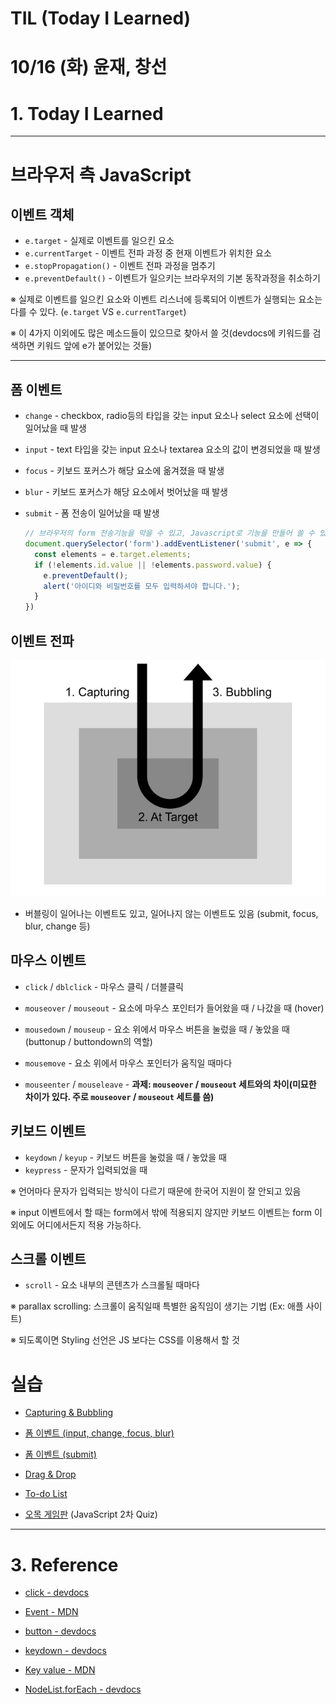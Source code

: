 # TIL (Today I Learned)

# 10/16 (화) 윤재, 창선

# 1. Today I Learned

---

# 브라우저 측 JavaScript

## 이벤트 객체

- `e.target` - 실제로 이벤트를 일으킨 요소
- `e.currentTarget` - 이벤트 전파 과정 중 현재 이벤트가 위치한 요소
- `e.stopPropagation()` - 이벤트 전파 과정을 멈추기
- `e.preventDefault()` - 이벤트가 일으키는 브라우저의 기본 동작과정을 취소하기

※ 실제로 이벤트를 일으킨 요소와 이벤트 리스너에 등록되어 이벤트가 실행되는 요소는 다를 수 있다. (`e.target` VS `e.currentTarget`)

※ 이 4가지 이외에도 많은 메소드들이 있으므로 찾아서 쓸 것(devdocs에 키워드를 검색하면 키워드 앞에 e가 붙어있는 것들)

------

## 폼 이벤트

- `change` - checkbox, radio등의 타입을 갖는 input 요소나 select 요소에 선택이 일어났을 때 발생

- `input` - text 타입을 갖는 input 요소나 textarea 요소의 값이 변경되었을 때 발생

- `focus` - 키보드 포커스가 해당 요소에 옮겨졌을 때 발생

- `blur` - 키보드 포커스가 해당 요소에서 벗어났을 때 발생

- `submit` - 폼 전송이 일어났을 때 발생



  ```js
  // 브라우저의 form 전송기능을 막을 수 있고, Javascript로 기능을 만들어 쓸 수 있다. 
  document.querySelector('form').addEventListener('submit', e => {
    const elements = e.target.elements;
    if (!elements.id.value || !elements.password.value) {
      e.preventDefault();
      alert('아이디와 비밀번호를 모두 입력하셔야 합니다.');
    }
  })
  ```




## 이벤트 전파

![EventPhase](./img/eventphases.png)

- 버블링이 일어나는 이벤트도 있고, 일어나지 않는 이벤트도 있음 (submit, focus, blur, change 등)



## 마우스 이벤트

- `click` / `dblclick` - 마우스 클릭 / 더블클릭
- `mouseover` / `mouseout` - 요소에 마우스 포인터가 들어왔을 때 / 나갔을 때 (hover)
- `mousedown` / `mouseup` - 요소 위에서 마우스 버튼을 눌렀을 때 / 놓았을 때 (buttonup / buttondown의 역할)
- `mousemove` - 요소 위에서 마우스 포인터가 움직일 때마다

- `mouseenter` / `mouseleave` - **과제: `mouseover` / `mouseout` 세트와의 차이(미묘한 차이가 있다. 주로  `mouseover` / `mouseout` 세트를 씀)**



## 키보드 이벤트

- `keydown` / `keyup` - 키보드 버튼을 눌렀을 때 / 놓았을 때
- `keypress` - 문자가 입력되었을 때

※ 언어마다 문자가 입력되는 방식이 다르기 때문에 한국어 지원이 잘 안되고 있음

※ input 이벤트에서 할 때는 form에서 밖에 적용되지 않지만 키보드 이벤트는 form 이외에도 어디에서든지 적용 가능하다.



## 스크롤 이벤트

- `scroll` - 요소 내부의 콘텐츠가 스크롤될 때마다

※ parallax scrolling: 스크롤이 움직일때 특별한 움직임이 생기는 기법 (Ex: 애플 사이트)



※ 되도록이면 Styling 선언은 JS 보다는 CSS를 이용해서 할 것



# 실습

- [Capturing & Bubbling](https://codepen.io/yoonjp/pen/NOwKVN)
- [폼 이벤트 (input, change, focus, blur)](https://codepen.io/yoonjp/pen/ZqaNyW?editors=1111)
- [폼 이벤트 (submit)](https://codepen.io/yoonjp/pen/VErOdd?editors=1011)
- [Drag & Drop](https://codepen.io/dbeat999/pen/QZOPwQ?editors=1111)
- [To-do List](https://codepen.io/yoonjp/pen/dgVEQQ?editors=1011)

- [오목 게임판](https://codepen.io/yoonjp/pen/gBXEwO?editors=1010) (JavaScript 2차 Quiz)





---

# 3. Reference

- [click - devdocs](http://devdocs.io/dom_events/click)
- [Event - MDN](https://developer.mozilla.org/en-US/docs/Web/API/Event)
- [button - devdocs](http://devdocs.io/html/element/button)

- [keydown - devdocs](http://devdocs.io/dom_events/keydown)
- [Key value - MDN](https://developer.mozilla.org/en-US/docs/Web/API/KeyboardEvent/key/Key_Values)

- [NodeList.forEach - devdocs](http://devdocs.io/dom/nodelist/foreach)



